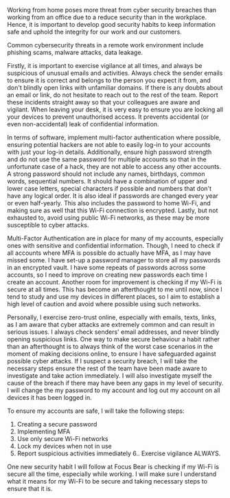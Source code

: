 Working from home poses more threat from cyber security breaches than working from an office due to a reduce security than in the workplace. Hence, it is important to develop good security habits to keep information safe and uphold the integrity for our work and our customers.

Common cybersecurity threats in a remote work environment include phishing scams, malware attacks, data leakage. 

Firstly, it is important to exercise vigilance at all times, and always be suspicious of unusual emails and activities. Always check the sender emails to ensure it is correct and belongs to the person you expect it from, and don't blindly open links with unfamiliar domains. If there is any doubts about an email or link, do not hesitate to reach out to the rest of the team. Report these incidents straight away so that your colleagues are aware and vigilant. When leaving your desk, it is very easy to ensure you are locking all your devices to prevent unauthorised access. It prevents accidental (or even non-accidental) leak of confidential information. 

In terms of software, implement multi-factor authentication where possible, ensuring potential hackers are not able to easily log-in to your accounts with just your log-in details. Additionally, ensure high password strength and do not use the same password for multiple accounts so that in the unfortunate case of a hack, they are not able to access any other accounts. A strong password should not include any names, birthdays, common words, sequential numbers. It should have a combination of upper and lower case letters, special characters if possible and numbers that don't have any logical order. It is also ideal if passwords are changed every year or even half-yearly. This also includes the password to home Wi-Fi, and making sure as well that this Wi-Fi connection is encrypted. Lastly, but not exhausted to, avoid using public Wi-Fi networks, as these may be more susceptible to cyber attacks. 

Multi-Factor Authentication are in place for many of my accounts, especially ones with sensitive and confidential information. Though, I need to check if all accounts where MFA is possible do actually have MFA, as I may have missed some. I have set-up a password manager to store all my passwords in an encrypted vault. I have some repeats of passwords across some accounts, so I need to improve on creating new passwords each time I create an account. Another room for improvement is checking if my Wi-Fi is secure at all times. This has become an afterthought to me until now, since I tend to study and use my devices in different places, so I aim to establish a high level of caution and avoid where possible using such networks. 

Personally, I exercise zero-trust online, especially with emails, texts, links, as I am aware that cyber attacks are extremely common and can result in serious issues. I always check senders' email addresses, and never blindly opening suspicious links. One way to make secure behaviour a habit rather than an afterthought is to always think of the worst case scenarios in the moment of making decisions online, to ensure I have safeguarded against possible cyber attacks. If I suspect a security breach, I will take the necessary steps ensure the rest of the team have been made aware to investigate and take action immediately. I will also investigate myself the cause of the breach if there may have been any gaps in my level of security. I will change the my password to my account and log out my account on all devices it has been logged in. 

To ensure my accounts are safe, I will take the following steps: 
1. Creating a secure password 
2. Implementing MFA 
3. Use only secure Wi-Fi networks 
4. Lock my devices when not in use 
5. Report suspicious activities immediately
6.. Exercise vigilance ALWAYS.

One new security habit I will follow at Focus Bear is checking if my Wi-Fi is secure all the time, especially while working. I will make sure I understand what it means for my Wi-Fi to be secure and taking necessary steps to ensure that it is. 